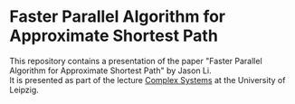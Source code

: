 # Faster Parallel Algorithm for Approximate Shortest Path
This repository contains a presentation of the paper "Faster Parallel Algorithm for Approximate Shortest Path" by Jason Li. \
It is presented as part of the lecture [Complex Systems](http://pacosy.informatik.uni-leipzig.de/362-0-SS+2022.html) at the University of Leipzig.